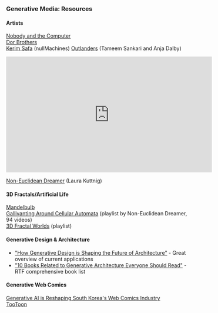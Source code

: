 ### Generative Media: Resources

#### Artists

[Nobody and the Computer](https://www.youtube.com/@nobodyandthecomputer)   
[Dor Brothers](https://www.youtube.com/@thedorbrothers)   
[Kerim Safa](https://www.kerimsafa.com/) (nullMachines)
[Outlanders](https://www.outlandersdesign.com/work) (Tameem Sankari and Anja Dalby)

<iframe width="560" height="315" src="https://www.youtube.com/embed/G6g6-ZDXj58" title="YouTube video player" frameborder="0" allow="accelerometer; autoplay; clipboard-write; encrypted-media; gyroscope; picture-in-picture; web-share" allowfullscreen></iframe>

[Non-Euclidean Dreamer](https://youtube.com/@noneuclideandreamer?si=vli4sIcE20kXG7Nw) (Laura Kuttnig)

#### 3D Fractals/Artificial Life

[Mandelbulb](https://www.mandelbulb.com)  
[Gallivanting Around Cellular Automata](https://youtube.com/playlist?list=PLaIrILC8FuIBXbUxHrrpCCCUVke0ba7nV&si=GCa_MrYqHi3yhotJ) (playlist by Non-Euclidean Dreamer, 94 videos)  
[3D Fractal Worlds](https://www.youtube.com/playlist?list=PL1ywvug1r6ThGOrb9vQNfqYsI5XNyV3B3) (playlist)

#### Generative Design & Architecture

- ["How Generative Design is Shaping the Future of Architecture"](https://parametric-architecture.com/how-generative-design-is-shaping-the-future-of-architecture/) - Great overview of current applications
- ["10 Books Related to Generative Architecture Everyone Should Read"](https://www.re-thinkingthefuture.com/architectural-community/a4341-10-books-related-to-generative-architecture-everyone-should-read/) - RTF comprehensive book list

#### Generative Web Comics

[Generative AI is Reshaping South Korea's Web Comics Industry](https://research-ebsco-com.proxy.emerson.edu/c/vvyzha/viewer/html/edlcdp2i4r?__readwiseLocation=&auth-callid=f4177b2b-aa9e-4ce8-b5bd-2bc89b0eb9e2)  
[TooToon](https://tootoon.ai/en)  

